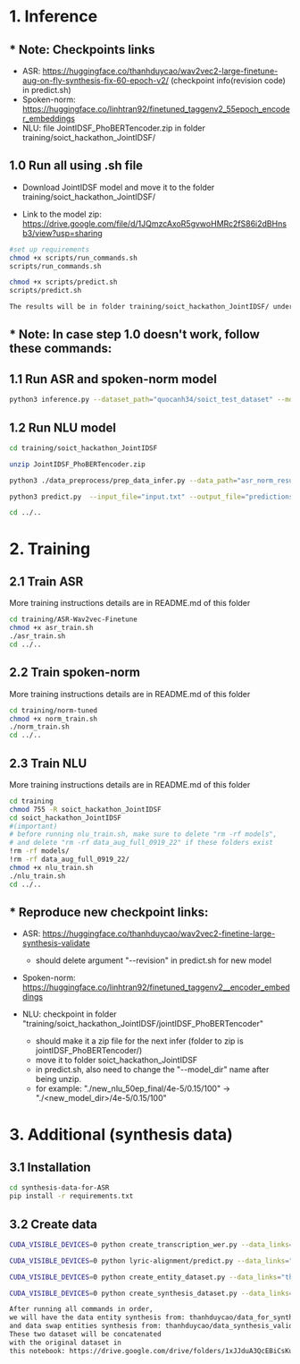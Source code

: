 # 1. Inference
## * Note: Checkpoints links
- ASR: https://huggingface.co/thanhduycao/wav2vec2-large-finetune-aug-on-fly-synthesis-fix-60-epoch-v2/ (checkpoint info(revision code) in predict.sh)
- Spoken-norm: https://huggingface.co/linhtran92/finetuned_taggenv2_55epoch_encoder_embeddings
- NLU: file JointIDSF_PhoBERTencoder.zip in folder training/soict_hackathon_JointIDSF/

## 1.0 Run all using .sh file

- Download JointIDSF model and move it to the folder training/soict_hackathon_JointIDSF/

- Link to the model zip: https://drive.google.com/file/d/1JQmzcAxoR5gvwoHMRc2fS86i2dBHnsb3/view?usp=sharing

```bash
#set up requirements
chmod +x scripts/run_commands.sh
scripts/run_commands.sh
```

```bash
chmod +x scripts/predict.sh
scripts/predict.sh
```
```bash
The results will be in folder training/soict_hackathon_JointIDSF/ under file name "predictions.jsonl"
```
## * Note: In case step 1.0 doesn't work, follow these commands:
## 1.1 Run ASR and spoken-norm model
```bash
python3 inference.py --dataset_path="quocanh34/soict_test_dataset" --model_path="thanhduycao/wav2vec2-finetune-aug-on-fly-60-epoch-ver-02" --norm_path="linhtran92/finetuned_taggenv2_60epoch_encoder_embeddings" --token="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" --hgf_infer_result_path="quocanh34/test_result" --local_infer_result_path="training/soict_hackathon_JointIDSF/asr_norm_result_data" --num_proc=1 --split="train" --revision="fb695560bcb4edb57659f86930dddd959516b650"
```
## 1.2 Run NLU model
```bash
cd training/soict_hackathon_JointIDSF
```
```bash
unzip JointIDSF_PhoBERTencoder.zip
```
```bash
python3 ./data_preprocess/prep_data_infer.py --data_path="asr_norm_result_data" --text_column="pred_str_norm" --split_name="train"
```
```bash
python3 predict.py  --input_file="input.txt" --output_file="predictions.jsonl" --model_dir="./JointIDSF_PhoBERTencoder/4e-5/0.15/100"
```
```bash
cd ../..
```

# 2. Training
## 2.1 Train ASR
More training instructions details are in README.md of this folder
```bash
cd training/ASR-Wav2vec-Finetune
chmod +x asr_train.sh
./asr_train.sh
cd ../..
```
## 2.2 Train spoken-norm
More training instructions details are in README.md of this folder
```bash
cd training/norm-tuned
chmod +x norm_train.sh
./norm_train.sh
cd ../..
```
## 2.3 Train NLU 
More training instructions details are in README.md of this folder
```bash
cd training
chmod 755 -R soict_hackathon_JointIDSF
cd soict_hackathon_JointIDSF
#(important)
# before running nlu_train.sh, make sure to delete "rm -rf models", 
# and delete "rm -rf data_aug_full_0919_22" if these folders exist
!rm -rf models/
!rm -rf data_aug_full_0919_22/
chmod +x nlu_train.sh
./nlu_train.sh
cd ../..
```
## * Reproduce new checkpoint links:
- ASR: https://huggingface.co/thanhduycao/wav2vec2-finetine-large-synthesis-validate 
    - should delete argument "--revision" in predict.sh for new model

- Spoken-norm: https://huggingface.co/linhtran92/finetuned_taggenv2__encoder_embeddings

- NLU: checkpoint in folder "training/soict_hackathon_JointIDSF/jointIDSF_PhoBERTencoder" 
    - should make it a zip file for the next infer (folder to zip is jointIDSF_PhoBERTencoder/)
    - move it to folder soict_hackathon_JointIDSF 
    - in predict.sh, also need to change the "--model_dir" name after being unzip.
    - for example: "./new_nlu_50ep_final/4e-5/0.15/100" -> "./<new_model_dir>/4e-5/0.15/100"


# 3. Additional (synthesis data)
## 3.1 Installation
```bash
cd synthesis-data-for-ASR
pip install -r requirements.txt
```
## 3.2 Create data
```bash
CUDA_VISIBLE_DEVICES=0 python create_transcription_wer.py --data_links="thanhduycao/soict_train_dataset" --output_path="thanhduycao/soict_train_dataset_with_wer_validate" --token="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" --num_workers=2

CUDA_VISIBLE_DEVICES=0 python lyric-alignment/predict.py --data_links="thanhduycao/soict_train_dataset_with_wer_validate" --output_path="thanhduycao/data_for_synthesis_with_entities_align_v5_validate" --token="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" --num_workers=4

CUDA_VISIBLE_DEVICES=0 python create_entity_dataset.py --data_links="thanhduycao/data_for_synthesis_with_entities_align_v5_validate" --output_path="thanhduycao/data_for_synthesis_entities_validate" --token="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" --num_workers=1

CUDA_VISIBLE_DEVICES=0 python create_synthesis_dataset.py --data_links="thanhduycao/data_for_synthesis_with_entities_align_v5_validate" --output_path="thanhduycao/data_synthesis_validate" --token="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" --num_workers=1
```

```bash
After running all commands in order, 
we will have the data entity synthesis from: thanhduycao/data_for_synthesis_entities_validate 
and data swap entities synthesis from: thanhduycao/data_synthesis_validate 
These two dataset will be concatenated 
with the original dataset in
this notebook: https://drive.google.com/drive/folders/1xJJduA3QcEBiCsKuesfoWdM3RPuaCEw0
```
